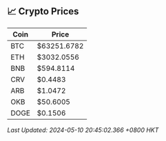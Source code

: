 ## 📈 Crypto Prices

| Coin | Price |
| ---- | ----- |
| BTC | $63251.6782 |
| ETH | $3032.0556 |
| BNB | $594.8114 |
| CRV | $0.4483 |
| ARB | $1.0472 |
| OKB | $50.6005 |
| DOGE | $0.1506 |

_Last Updated: 2024-05-10 20:45:02.366 +0800 HKT_